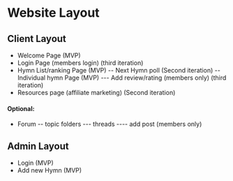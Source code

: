 # Website Layout

## Client Layout
- Welcome Page (MVP)
- Login Page (members login) (third iteration)
- Hymn List/ranking Page (MVP)
-- Next Hymn poll (Second iteration)
-- Individual hymn Page (MVP)
--- Add review/rating (members only) (third iteration)
- Resources page (affiliate marketing) (Second iteration)

#### Optional:
- Forum
-- topic folders
--- threads
---- add post (members only)


## Admin Layout
- Login (MVP)
- Add new Hymn (MVP)
